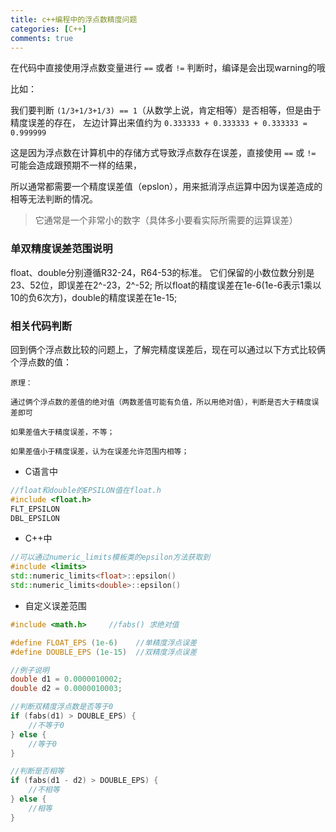 ```yaml
---
title: c++编程中的浮点数精度问题
categories: [C++]
comments: true
---
```


在代码中直接使用浮点数变量进行 `==` 或者 `!=` 判断时，编译是会出现warning的哦

比如：

我们要判断 `(1/3+1/3+1/3) == 1`（从数学上说，肯定相等）是否相等，但是由于精度误差的存在，
左边计算出来值约为 `0.333333 + 0.333333 + 0.333333 = 0.999999`

这是因为浮点数在计算机中的存储方式导致浮点数存在误差，直接使用 `==` 或 `!=` 可能会造成跟预期不一样的结果，

所以通常都需要一个精度误差值（epslon），用来抵消浮点运算中因为误差造成的相等无法判断的情况。

> 它通常是一个非常小的数字（具体多小要看实际所需要的运算误差）

### 单双精度误差范围说明

float、double分别遵循R32-24，R64-53的标准。
它们保留的小数位数分别是23、52位，即误差在2^-23，2^-52;
所以float的精度误差在1e-6(1e-6表示1乘以10的负6次方)，double的精度误差在1e-15;

### 相关代码判断

回到俩个浮点数比较的问题上，了解完精度误差后，现在可以通过以下方式比较俩个浮点数的值：

```
原理：

通过俩个浮点数的差值的绝对值（两数差值可能有负值，所以用绝对值），判断是否大于精度误差即可

如果差值大于精度误差，不等；

如果差值小于精度误差，认为在误差允许范围内相等；
```

* C语言中

```c
//float和double的EPSILON值在float.h
#include <float.h>
FLT_EPSILON
DBL_EPSILON
```

* C++中

```c++
//可以通过numeric_limits模板类的epsilon方法获取到
#include <limits>
std::numeric_limits<float>::epsilon()
std::numeric_limits<double>::epsilon()
```

* 自定义误差范围

```c++
#include <math.h>     //fabs() 求绝对值

#define FLOAT_EPS (1e-6)    //单精度浮点误差
#define DOUBLE_EPS (1e-15)  //双精度浮点误差

//例子说明
double d1 = 0.0000010002;
double d2 = 0.0000010003;

//判断双精度浮点数是否等于0
if (fabs(d1) > DOUBLE_EPS) {
    //不等于0
} else {  
    //等于0
}

//判断是否相等
if (fabs(d1 - d2) > DOUBLE_EPS) {
    //不相等
} else {  
    //相等
}
```